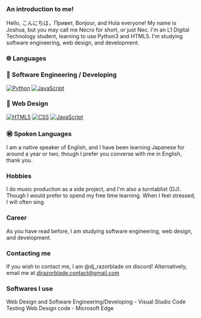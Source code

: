 ### An introduction to me!

Hello, こんにちは，Привет, Bonjour, and Hola everyone!  My name is Joshua, but you may call me Necro for short, or just Nec.
I'm an L1 Digital Technology student, learning to use Python3 and HTML5.
I'm studying software engineering, web design, and development.


### 🌐 Languages


### 📁 Software Engineering / Developing

[![Python](https://img.shields.io/badge/Python-%233776AB.svg?style=for-the-badge&logo=Python&logoColor=white)](https://www.python.org/)
[![JavaScript](https://img.shields.io/badge/JavaScript-%23F7DF1E.svg?style=for-the-badge&logo=JavaScript&logoColor=black)](https://developer.mozilla.org/en-US/docs/Web/JavaScript)


### 🛜 Web Design

[![HTML5](https://img.shields.io/badge/HTML5-%23E34F26.svg?style=for-the-badge&logo=HTML5&logoColor=white)](https://developer.mozilla.org/en-US/docs/Web/HTML)
[![CSS](https://img.shields.io/badge/CSS3-%231572B6.svg?style=for-the-badge&logo=CSS3&logoColor=white)](https://developer.mozilla.org/en-US/docs/Web/CSS)
[![JavaScript](https://img.shields.io/badge/JavaScript-%23F7DF1E.svg?style=for-the-badge&logo=JavaScript&logoColor=black)](https://developer.mozilla.org/en-US/docs/Web/JavaScript)


### ㊙️ Spoken Languages

I am a native speaker of English, and I have been learning Japanese for around a year or two,
though I prefer you converse with me in English, thank you.

### Hobbies

I do music production as a side project, and I'm also a turntablist (DJ). Though I would prefer to spend my free time learning.
When I feel stressed, I will often sing 


### Career

As you have read before, I am studying software engineering, web design, and development.


### Contacting me

If you wish to contact me, I am @dj_razorblade on discord!
Alternatively, email me at djrazorblade.contact@gmail.com


### Softwares I use

Web Design and Software Engineering/Developing - Visual Studio Code
Testing Web Design code - Microsoft Edge

